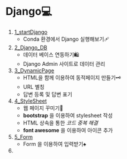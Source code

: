# Django💻
1. [1_startDjango](./1_startDjango/)
   - Conda 환경에서 Django 실행해보기🩹
2. [2_Django_DB](./2_Django_DB/)
   - 데이터 베이스 연동하기🛍
   - Django Admin 사이트로 데이터 관리
3. [3_DynamicPage](./3_DynamicPage)
   - HTML을 함께 이용하여 동적페이지 만들기🗝
   - URL 별칭
   - 답변 등록 및 답변 표기
4. [4_StyleSheet](./4_StyleSheet)
   - 웹 페이지 꾸미기🏒 
   - **bootstrap** 을 이용하여 stylesheet 작성
   - HTML 상속을 통한 *코드 중복 해결*
   - **font awesome** 을 이용하여 아이콘 추가
5. [5_Form](./5_Form)
   - Form 을 이용하여 입력받기♠
6. 
